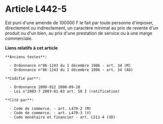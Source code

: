 # Article L442-5

Est puni d'une amende de 100000 F le fait par toute personne d'imposer, directement ou indirectement, un caractère minimal au
prix de revente d'un produit ou d'un bien, au prix d'une prestation de service ou à une marge commerciale.

**Liens relatifs à cet article**

	**Anciens textes**:

	  - Ordonnance n°86-1243 du 1 décembre 1986 - art. 34 (M)
	  - Ordonnance n°86-1243 du 1 décembre 1986 - art. 34 (Ab)

	**Codifié par**:

	  - Ordonnance 2000-912 2000-09-18
	  - Loi n°2003-7 2003-01-03 art. 50 I (ratification)

	**Cité par**:

	  - Code de commerce. - art. L470-2 (M)
	  - Code de commerce. - art. L470-3 (V)
	  - Code monétaire et financier - art. L511-4 (VD)
